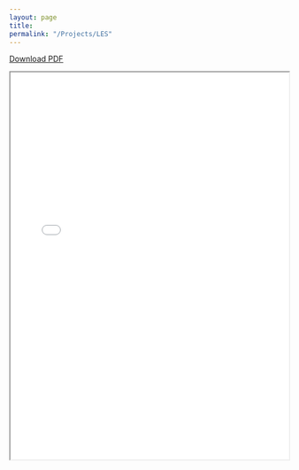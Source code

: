 ```yaml
---
layout: page
title: 
permalink: "/Projects/LES"
---
```


<a href="/assets/APSA2019RickertWaterburyMoy.pdf">Download PDF</a>

<div style="width: 100%; height:700">
<iframe src="/assets/APSA2019RickertWaterburyMoy.pdf" width="100%" height="700">
This browser does not support PDFs. Please download the PDF to view it: <a href="/assets/APSA2019RickertWaterburyMoy.pdf">Download PDF</a>
</iframe>
</div>


